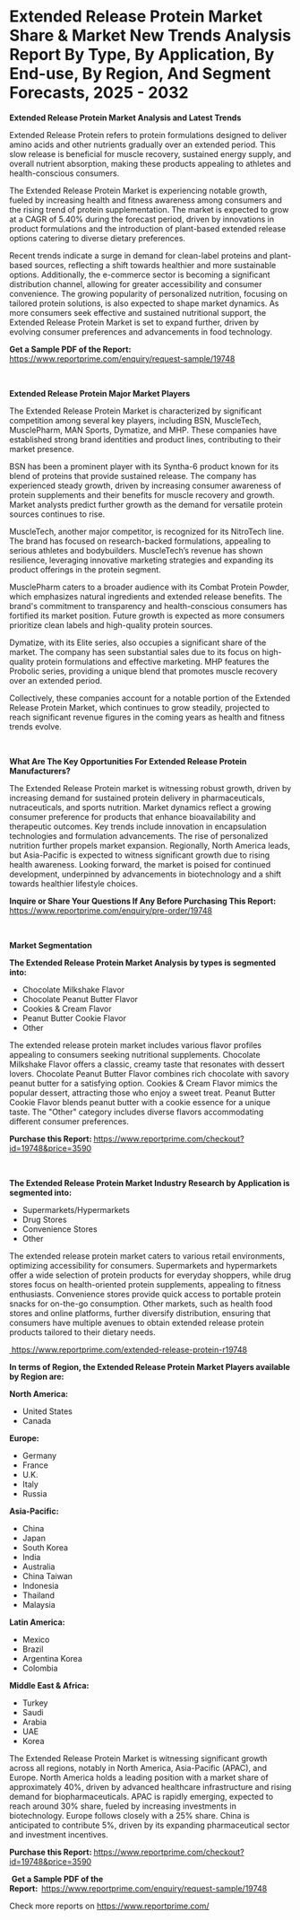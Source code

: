 <p><h1>Extended Release Protein Market Share & Market New Trends Analysis Report By Type, By Application, By End-use, By Region, And Segment Forecasts, 2025 - 2032</h1></p><p><strong>Extended Release Protein Market Analysis and Latest Trends</strong></p>
<p><p>Extended Release Protein refers to protein formulations designed to deliver amino acids and other nutrients gradually over an extended period. This slow release is beneficial for muscle recovery, sustained energy supply, and overall nutrient absorption, making these products appealing to athletes and health-conscious consumers.</p><p>The Extended Release Protein Market is experiencing notable growth, fueled by increasing health and fitness awareness among consumers and the rising trend of protein supplementation. The market is expected to grow at a CAGR of 5.40% during the forecast period, driven by innovations in product formulations and the introduction of plant-based extended release options catering to diverse dietary preferences. </p><p>Recent trends indicate a surge in demand for clean-label proteins and plant-based sources, reflecting a shift towards healthier and more sustainable options. Additionally, the e-commerce sector is becoming a significant distribution channel, allowing for greater accessibility and consumer convenience. The growing popularity of personalized nutrition, focusing on tailored protein solutions, is also expected to shape market dynamics. As more consumers seek effective and sustained nutritional support, the Extended Release Protein Market is set to expand further, driven by evolving consumer preferences and advancements in food technology.</p></p>
<p><strong>Get a Sample PDF of the Report:&nbsp;</strong> <a href="https://www.reportprime.com/enquiry/request-sample/19748?utm_campaign=2480&utm_medium=2&utm_source=Github&utm_content=ia&utm_term=20032025&utm_id=extended-release-protein">https://www.reportprime.com/enquiry/request-sample/19748</a></p>
<p>&nbsp;</p>
<p><strong>Extended Release Protein Major Market Players</strong></p>
<p><p>The Extended Release Protein Market is characterized by significant competition among several key players, including BSN, MuscleTech, MusclePharm, MAN Sports, Dymatize, and MHP. These companies have established strong brand identities and product lines, contributing to their market presence.</p><p>BSN has been a prominent player with its Syntha-6 product known for its blend of proteins that provide sustained release. The company has experienced steady growth, driven by increasing consumer awareness of protein supplements and their benefits for muscle recovery and growth. Market analysts predict further growth as the demand for versatile protein sources continues to rise.</p><p>MuscleTech, another major competitor, is recognized for its NitroTech line. The brand has focused on research-backed formulations, appealing to serious athletes and bodybuilders. MuscleTech’s revenue has shown resilience, leveraging innovative marketing strategies and expanding its product offerings in the protein segment.</p><p>MusclePharm caters to a broader audience with its Combat Protein Powder, which emphasizes natural ingredients and extended release benefits. The brand's commitment to transparency and health-conscious consumers has fortified its market position. Future growth is expected as more consumers prioritize clean labels and high-quality protein sources.</p><p>Dymatize, with its Elite series, also occupies a significant share of the market. The company has seen substantial sales due to its focus on high-quality protein formulations and effective marketing. MHP features the Probolic series, providing a unique blend that promotes muscle recovery over an extended period.</p><p>Collectively, these companies account for a notable portion of the Extended Release Protein Market, which continues to grow steadily, projected to reach significant revenue figures in the coming years as health and fitness trends evolve.</p></p>
<p>&nbsp;</p>
<p><strong>What Are The Key Opportunities For Extended Release Protein Manufacturers?</strong></p>
<p><p>The Extended Release Protein market is witnessing robust growth, driven by increasing demand for sustained protein delivery in pharmaceuticals, nutraceuticals, and sports nutrition. Market dynamics reflect a growing consumer preference for products that enhance bioavailability and therapeutic outcomes. Key trends include innovation in encapsulation technologies and formulation advancements. The rise of personalized nutrition further propels market expansion. Regionally, North America leads, but Asia-Pacific is expected to witness significant growth due to rising health awareness. Looking forward, the market is poised for continued development, underpinned by advancements in biotechnology and a shift towards healthier lifestyle choices.</p></p>
<p><strong>Inquire or Share Your Questions If Any Before Purchasing This Report:</strong> <a href="https://www.reportprime.com/enquiry/pre-order/19748?utm_campaign=2480&utm_medium=2&utm_source=Github&utm_content=ia&utm_term=20032025&utm_id=extended-release-protein">https://www.reportprime.com/enquiry/pre-order/19748</a></p>
<p>&nbsp;</p>
<p><strong>Market Segmentation</strong></p>
<p><strong>The Extended Release Protein Market Analysis by types is segmented into:</strong></p>
<p><ul><li>Chocolate Milkshake Flavor</li><li>Chocolate Peanut Butter Flavor</li><li>Cookies & Cream Flavor</li><li>Peanut Butter Cookie Flavor</li><li>Other</li></ul></p>
<p><p>The extended release protein market includes various flavor profiles appealing to consumers seeking nutritional supplements. Chocolate Milkshake Flavor offers a classic, creamy taste that resonates with dessert lovers. Chocolate Peanut Butter Flavor combines rich chocolate with savory peanut butter for a satisfying option. Cookies & Cream Flavor mimics the popular dessert, attracting those who enjoy a sweet treat. Peanut Butter Cookie Flavor blends peanut butter with a cookie essence for a unique taste. The "Other" category includes diverse flavors accommodating different consumer preferences.</p></p>
<p><strong>Purchase this Report:&nbsp;</strong><a href="https://www.reportprime.com/checkout?id=19748&price=3590&utm_campaign=2480&utm_medium=2&utm_source=Github&utm_content=ia&utm_term=20032025&utm_id=extended-release-protein">https://www.reportprime.com/checkout?id=19748&price=3590</a></p>
<p>&nbsp;</p>
<p><strong>The Extended Release Protein Market Industry Research by Application is segmented into:</strong></p>
<p><ul><li>Supermarkets/Hypermarkets</li><li>Drug Stores</li><li>Convenience Stores</li><li>Other</li></ul></p>
<p><p>The extended release protein market caters to various retail environments, optimizing accessibility for consumers. Supermarkets and hypermarkets offer a wide selection of protein products for everyday shoppers, while drug stores focus on health-oriented protein supplements, appealing to fitness enthusiasts. Convenience stores provide quick access to portable protein snacks for on-the-go consumption. Other markets, such as health food stores and online platforms, further diversify distribution, ensuring that consumers have multiple avenues to obtain extended release protein products tailored to their dietary needs.</p></p>
<p><a href="https://www.reportprime.com/extended-release-protein-r19748?utm_campaign=2480&utm_medium=2&utm_source=Github&utm_content=ia&utm_term=20032025&utm_id=extended-release-protein">&nbsp;https://www.reportprime.com/extended-release-protein-r19748</a></p>
<p><strong>In terms of Region, the Extended Release Protein Market Players available by Region are:</strong></p>
<p>
    <p> <strong> North America: </strong>
        <ul>
            <li>United States</li>
            <li>Canada</li>
        </ul>
        </p> 
    <p> <strong> Europe: </strong>
        <ul>
            <li>Germany</li>
            <li>France</li>
            <li>U.K.</li>
            <li>Italy</li>
            <li>Russia</li>
        </ul>
        </p> 
    <p> <strong> Asia-Pacific: </strong>
        <ul>
            <li>China</li>
            <li>Japan</li>
            <li>South Korea</li>
            <li>India</li>
            <li>Australia</li>
            <li>China Taiwan</li>
            <li>Indonesia</li>
            <li>Thailand</li>
            <li>Malaysia</li>
        </ul>
        </p> 
    <p> <strong> Latin America: </strong>
        <ul>
            <li>Mexico</li>
            <li>Brazil</li>
            <li>Argentina Korea</li>
            <li>Colombia</li>
        </ul>
        </p> 
    <p> <strong> Middle East & Africa: </strong>
        <ul>
            <li>Turkey</li>
            <li>Saudi</li>
            <li>Arabia</li>
            <li>UAE</li>
            <li>Korea</li>
        </ul>
    </p>
    </p>
<p><p>The Extended Release Protein Market is witnessing significant growth across all regions, notably in North America, Asia-Pacific (APAC), and Europe. North America holds a leading position with a market share of approximately 40%, driven by advanced healthcare infrastructure and rising demand for biopharmaceuticals. APAC is rapidly emerging, expected to reach around 30% share, fueled by increasing investments in biotechnology. Europe follows closely with a 25% share. China is anticipated to contribute 5%, driven by its expanding pharmaceutical sector and investment incentives.</p></p>
<p><strong>Purchase this Report: </strong><a href="https://www.reportprime.com/checkout?id=19748&price=3590&utm_campaign=2480&utm_medium=2&utm_source=Github&utm_content=ia&utm_term=20032025&utm_id=extended-release-protein">https://www.reportprime.com/checkout?id=19748&price=3590</a></p>
<p>&nbsp;<strong>Get a Sample PDF of the Report:&nbsp;&nbsp;</strong><a href="https://www.reportprime.com/enquiry/request-sample/19748?utm_campaign=2480&utm_medium=2&utm_source=Github&utm_content=ia&utm_term=20032025&utm_id=extended-release-protein">https://www.reportprime.com/enquiry/request-sample/19748</a></p>
<p><strong></strong></p>
<p>Check more reports on <a href="https://www.reportprime.com/?utm_campaign=2480&utm_medium=2&utm_source=Github&utm_content=ia&utm_term=20032025&utm_id=extended-release-protein">https://www.reportprime.com/</a></p>